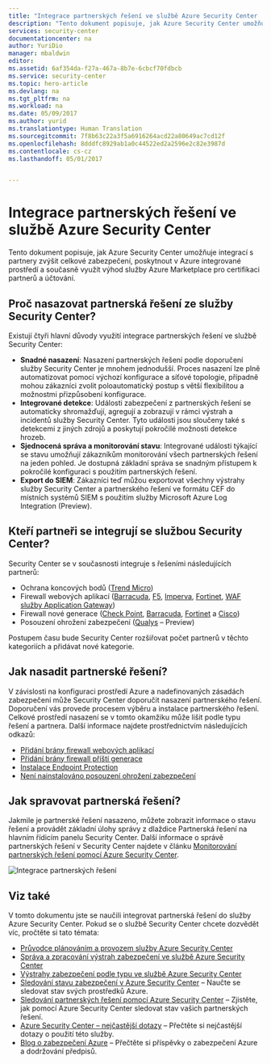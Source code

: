 ```yaml
---
title: "Integrace partnerských řešení ve službě Azure Security Center | Dokumentace Microsoftu"
description: "Tento dokument popisuje, jak Azure Security Center umožňuje integrací s partnery zvýšit celkové zabezpečení vašich prostředků Azure."
services: security-center
documentationcenter: na
author: YuriDio
manager: mbaldwin
editor: 
ms.assetid: 6af354da-f27a-467a-8b7e-6cbcf70fdbcb
ms.service: security-center
ms.topic: hero-article
ms.devlang: na
ms.tgt_pltfrm: na
ms.workload: na
ms.date: 05/09/2017
ms.author: yurid
ms.translationtype: Human Translation
ms.sourcegitcommit: 7f8b63c22a3f5a6916264acd22a80649ac7cd12f
ms.openlocfilehash: 8dddfc8929ab1a0c44522ed2a2596e2c82e3987d
ms.contentlocale: cs-cz
ms.lasthandoff: 05/01/2017


---
```

# <a name="partner-integration-in-azure-security-center"></a>Integrace partnerských řešení ve službě Azure Security Center
Tento dokument popisuje, jak Azure Security Center umožňuje integrací s partnery zvýšit celkové zabezpečení, poskytnout v Azure integrované prostředí a současně využít výhod služby Azure Marketplace pro certifikaci partnerů a účtování.

## <a name="why-deploy-partners-solutions-from-security-center"></a>Proč nasazovat partnerská řešení ze služby Security Center?

Existují čtyři hlavní důvody využití integrace partnerských řešení ve službě Security Center:

- **Snadné nasazení**: Nasazení partnerských řešení podle doporučení služby Security Center je mnohem jednodušší. Proces nasazení lze plně automatizovat pomocí výchozí konfigurace a síťové topologie, případně mohou zákazníci zvolit poloautomatický postup s větší flexibilitou a možnostmi přizpůsobení konfigurace.
- **Integrované detekce**: Události zabezpečení z partnerských řešení se automaticky shromažďují, agregují a zobrazují v rámci výstrah a incidentů služby Security Center. Tyto události jsou sloučeny také s detekcemi z jiných zdrojů a poskytují pokročilé možnosti detekce hrozeb.
- **Sjednocená správa a monitorování stavu**: Integrované události týkající se stavu umožňují zákazníkům monitorování všech partnerských řešení na jeden pohled. Je dostupná základní správa se snadným přístupem k pokročilé konfiguraci s použitím partnerských řešení.
- **Export do SIEM**: Zákazníci teď můžou exportovat všechny výstrahy služby Security Center a partnerského řešení ve formátu CEF do místních systémů SIEM s použitím služby Microsoft Azure Log Integration (Preview).


## <a name="what-partners-are-integrated-with-security-center"></a>Kteří partneři se integrují se službou Security Center?
Security Center se v současnosti integruje s řešeními následujících partnerů:

- Ochrana koncových bodů ([Trend Micro](https://help.deepsecurity.trendmicro.com/azure-marketplace-getting-started-with-deep-security.html)) 
- Firewall webových aplikací ([Barracuda](https://www.barracuda.com/products/webapplicationfirewall), [F5](https://support.f5.com/kb/en-us/products/big-ip_asm/manuals/product/bigip-ve-web-application-firewall-microsoft-azure-12-0-0.html), [Imperva](https://www.imperva.com/Products/WebApplicationFirewall-WAF), [Fortinet](https://www.fortinet.com/resources.html?limit=10&search=&document-type=data-sheets), [WAF služby Application Gateway](https://azure.microsoft.com/en-us/blog/azure-web-application-firewall-waf-generally-available/)) 
- Firewall nové generace ([Check Point](https://www.checkpoint.com/products/vsec-microsoft-azure/), [Barracuda](https://campus.barracuda.com/product/nextgenfirewallf/article/NGF/AzureDeployment/), [Fortinet](http://docs.fortinet.com/d/fortigate-fortios-handbook-the-complete-guide-to-fortios-5.2) a [Cisco](http://www.cisco.com/c/en/us/td/docs/security/firepower/quick_start/azure/ftdv-azure-qsg.html)) 
- Posouzení ohrožení zabezpečení ([Qualys](https://www.qualys.com/public-clouds/microsoft-azure/) – Preview)  

Postupem času bude Security Center rozšiřovat počet partnerů v těchto kategoriích a přidávat nové kategorie. 

## <a name="how-to-deploy-a-partner-solution"></a>Jak nasadit partnerské řešení?

V závislosti na konfiguraci prostředí Azure a nadefinovaných zásadách zabezpečení může Security Center doporučit nasazení partnerského řešení. Doporučení vás provede procesem výběru a instalace partnerského řešení. Celkové prostředí nasazení se v tomto okamžiku může lišit podle typu řešení a partnera. Další informace najdete prostřednictvím následujících odkazů:

- [Přidání brány firewall webových aplikací](security-center-add-web-application-firewall.md)
- [Přidání brány firewall příští generace](security-center-add-next-generation-firewall.md)
- [Instalace Endpoint Protection](security-center-install-endpoint-protection.md)
- [Není nainstalováno posouzení ohrožení zabezpečení](security-center-vulnerability-assessment-recommendations.md)

## <a name="how-to-manage-partner-solutions"></a>Jak spravovat partnerská řešení?

Jakmile je partnerské řešení nasazeno, můžete zobrazit informace o stavu řešení a provádět základní úlohy správy z dlaždice Partnerská řešení na hlavním řídicím panelu Security Center. Další informace o správě partnerských řešení v Security Center najdete v článku [Monitorování partnerských řešení pomocí Azure Security Center](security-center-partner-solutions.md).

![Integrace partnerských řešení](./media/security-center-partner-integration/security-center-partner-integration-fig1-1-newUI.png)


## <a name="see-also"></a>Viz také
V tomto dokumentu jste se naučili integrovat partnerská řešení do služby Azure Security Center. Pokud se o službě Security Center chcete dozvědět víc, pročtěte si tato témata:

* [Průvodce plánováním a provozem služby Azure Security Center](security-center-planning-and-operations-guide.md)
* [Správa a zpracování výstrah zabezpečení ve službě Azure Security Center](security-center-managing-and-responding-alerts.md)
* [Výstrahy zabezpečení podle typu ve službě Azure Security Center](security-center-alerts-type.md)
* [Sledování stavu zabezpečení v Azure Security Center](security-center-monitoring.md) – Naučte se sledovat stav svých prostředků Azure.
* [Sledování partnerských řešení pomocí Azure Security Center](security-center-partner-solutions.md) – Zjistěte, jak pomocí Azure Security Center sledovat stav vašich partnerských řešení.
* [Azure Security Center – nejčastější dotazy](security-center-faq.md) – Přečtěte si nejčastější dotazy o použití této služby.
* [Blog o zabezpečení Azure](http://blogs.msdn.com/b/azuresecurity/) – Přečtěte si příspěvky o zabezpečení Azure a dodržování předpisů.

